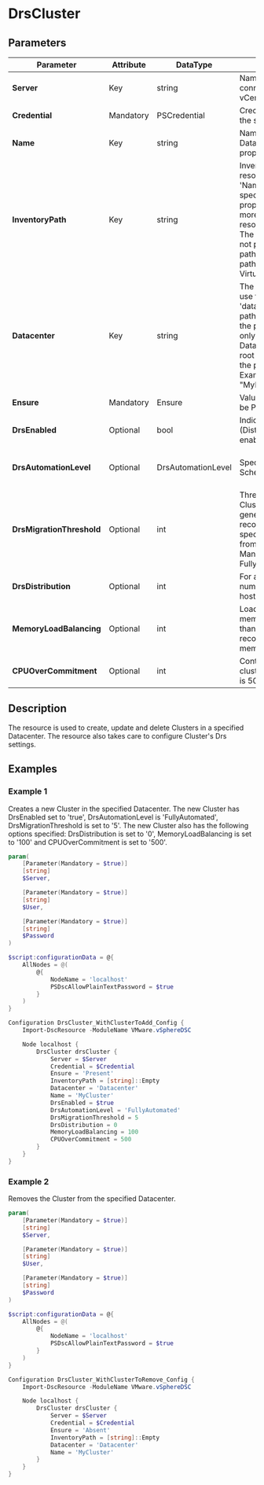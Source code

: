 # DrsCluster

## Parameters

| Parameter | Attribute | DataType | Description | Allowed Values |
| --- | --- | --- | --- | --- |
| **Server** | Key | string | Name of the Server we are trying to connect to. The Server can be a vCenter or ESXi. ||
| **Credential** | Mandatory | PSCredential | Credentials needed for connection to the specified Server. ||
| **Name** | Key | string | Name of the resource under the Datacenter of 'Datacenter' key property. ||
| **InventoryPath** | Key | string | Inventory folder path location of the resource with name specified in 'Name' key property in the Datacenter specified in the 'Datacenter' key property. The path consists of 0 or more folders. Empty path means the resource is in the root inventory folder. The Root folders of the Datacenter are not part of the path. Folder names in path are separated by "/". Example path for a VM resource: "Discovered Virtual Machines/My Ubuntu VMs". ||
| **Datacenter** | Key | string | The full path to the Datacenter we will use from the Inventory. Root 'datacenters' folder is not part of the path. Path can't be empty. Last item in the path is the Datacenter Name. If only the Datacenter Name is specified, Datacenter will be searched under the root 'datacenters' folder. The parts of the path are separated with "/". Example path: "MyDatacentersFolder/MyDatacenter". ||
| **Ensure** | Mandatory | Ensure | Value indicating if the Resource should be Present or Absent. | Present, Absent |
| **DrsEnabled** | Optional | bool | Indicates that VMware DRS (Distributed Resource Scheduler) is enabled. ||
| **DrsAutomationLevel** | Optional | DrsAutomationLevel | Specifies a DRS (Distributed Resource Scheduler) automation level. | FullyAutomated, Manual, PartiallyAutomated, Disabled, Unset |
| **DrsMigrationThreshold** | Optional | int | Threshold for generated ClusterRecommendations. DRS generates only those recommendations that are above the specified vmotionRate. Ratings vary from 1 to 5. This setting applies to Manual, PartiallyAutomated, and FullyAutomated DRS Clusters. ||
| **DrsDistribution** | Optional | int | For availability, distributes a more even number of virtual machines across hosts. ||
| **MemoryLoadBalancing** | Optional | int | Load balance based on consumed memory of virtual machines rather than active memory. This setting is recommended for clusters where host memory is not over-committed. ||
| **CPUOverCommitment** | Optional | int | Controls CPU over-commitment in the cluster. Min value is 0 and Max value is 500. ||

## Description

The resource is used to create, update and delete Clusters in a specified Datacenter. The resource also takes care to configure Cluster's Drs settings.

## Examples

### Example 1

Creates a new Cluster in the specified Datacenter. The new Cluster has DrsEnabled set to 'true', DrsAutomationLevel is 'FullyAutomated', DrsMigrationThreshold is set to '5'. The new Cluster also has the following options specified: DrsDistribution is set to '0', MemoryLoadBalancing is set to '100' and CPUOverCommitment is set to '500'.

```powershell
param(
    [Parameter(Mandatory = $true)]
    [string]
    $Server,

    [Parameter(Mandatory = $true)]
    [string]
    $User,

    [Parameter(Mandatory = $true)]
    [string]
    $Password
)

$script:configurationData = @{
    AllNodes = @(
        @{
            NodeName = 'localhost'
            PSDscAllowPlainTextPassword = $true
        }
    )
}

Configuration DrsCluster_WithClusterToAdd_Config {
    Import-DscResource -ModuleName VMware.vSphereDSC

    Node localhost {
        DrsCluster drsCluster {
            Server = $Server
            Credential = $Credential
            Ensure = 'Present'
            InventoryPath = [string]::Empty
            Datacenter = 'Datacenter'
            Name = 'MyCluster'
            DrsEnabled = $true
            DrsAutomationLevel = 'FullyAutomated'
            DrsMigrationThreshold = 5
            DrsDistribution = 0
            MemoryLoadBalancing = 100
            CPUOverCommitment = 500
        }
    }
}
```

### Example 2

Removes the Cluster from the specified Datacenter.

```powershell
param(
    [Parameter(Mandatory = $true)]
    [string]
    $Server,

    [Parameter(Mandatory = $true)]
    [string]
    $User,

    [Parameter(Mandatory = $true)]
    [string]
    $Password
)

$script:configurationData = @{
    AllNodes = @(
        @{
            NodeName = 'localhost'
            PSDscAllowPlainTextPassword = $true
        }
    )
}

Configuration DrsCluster_WithClusterToRemove_Config {
    Import-DscResource -ModuleName VMware.vSphereDSC

    Node localhost {
        DrsCluster drsCluster {
            Server = $Server
            Credential = $Credential
            Ensure = 'Absent'
            InventoryPath = [string]::Empty
            Datacenter = 'Datacenter'
            Name = 'MyCluster'
        }
    }
}
```
